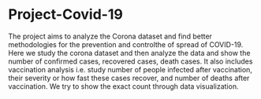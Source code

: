 # Project-Covid-19
The project aims to analyze the Corona dataset and find better methodologies for the prevention and controlthe  of spread of COVID-19.  Here we study the corona dataset and then analyze the data and show the number of confirmed cases, recovered cases, death cases. It also includes vaccination analysis i.e. study number of people infected after vaccination, their severity or how fast these cases recover, and number of deaths after vaccination. We try to show the exact count through data visualization.
